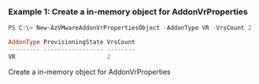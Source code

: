 ### Example 1: Create a in-memory object for AddonVrProperties
```powershell
PS C:\> New-AzVMwareAddonVrPropertiesObject -AddonType VR -VrsCount 2

AddonType ProvisioningState VrsCount
--------- ----------------- --------
VR                          2
```

Create a in-memory object for AddonVrProperties